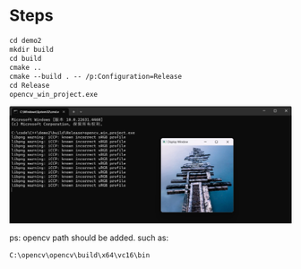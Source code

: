 # Steps

```shell
cd demo2
mkdir build
cd build
cmake ..
cmake --build . -- /p:Configuration=Release
cd Release
opencv_win_project.exe
```
![](https://github.com/wydxry/CMakeDemo/blob/main/demo2/assets/demo.jpg)

ps:
opencv path should be added. such as:
```shell
C:\opencv\opencv\build\x64\vc16\bin
```

